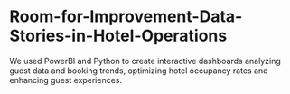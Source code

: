 # Room-for-Improvement-Data-Stories-in-Hotel-Operations
We used PowerBI and Python to create interactive dashboards analyzing guest data and booking trends, optimizing hotel occupancy rates and enhancing guest experiences.
